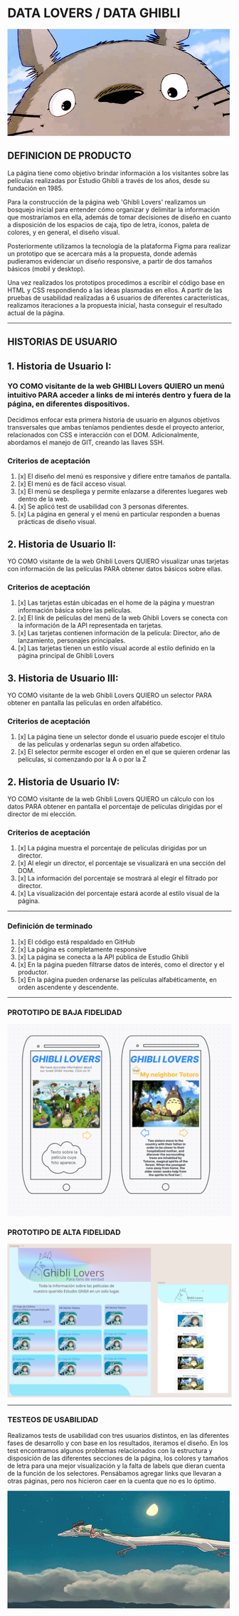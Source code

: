 # DATA LOVERS / DATA GHIBLI
![ghibli](src/imagenes/totoro.gif)

## DEFINICION DE PRODUCTO
La página tiene como objetivo brindar información a los visitantes sobre las películas realizadas por Estudio Ghibli a través de los años, desde su fundación en 1985.

Para la construcción de la página web 'Ghibli Lovers' realizamos un bosquejo inicial para entender cómo organizar y delimitar la información que mostraríamos en ella, además de tomar decisiones de diseño en cuanto a disposición de los espacios de caja, tipo de letra, íconos, paleta de colores, y en general, el diseño visual.

Posteriormente utilizamos la tecnología de la plataforma Figma para realizar un prototipo que se acercara más a la propuesta, donde además pudieramos evidenciar un diseño responsive, a partir de dos tamaños básicos (mobil y desktop).

Una vez realizados los prototipos procedimos a escribir el código base en HTML y CSS respondiendo a las ideas plasmadas en ellos. A partir de las pruebas de usabilidad realizadas a 6 usuarios de diferentes características, realizamos iteraciones a la propuesta inicial, hasta conseguir el resultado actual de la página.

***

## HISTORIAS DE USUARIO

## 1. Historia de Usuario I:
### YO COMO visitante de la web GHIBLI Lovers QUIERO un menú intuitivo PARA acceder a links de mi interés dentro y fuera de la página, en diferentes dispositivos.

Decidimos enfocar esta primera historia de usuario en algunos objetivos transversales que ambas teníamos pendientes desde el proyecto anterior, relacionados con CSS e interacción con el DOM. Adicionalmente, abordamos el manejo de GIT, creando las llaves SSH.

### Criterios de aceptación
1. [x] El diseño del menú es responsive y difiere entre tamaños de pantalla.
2. [x] El menú es de fácil acceso visual.
3. [x] El menú se despliega y permite enlazarse a diferentes luegares web dentro de la web.
4. [x] Se aplicó test de usabilidad con 3 personas diferentes.
5. [x] La página en general y el menú en particular responden a buenas prácticas de diseño visual.


## 2. Historia de Usuario II:
YO COMO visitante de la web Ghibli Lovers QUIERO visualizar unas tarjetas con información de las películas PARA obtener datos básicos sobre ellas.

### Criterios de aceptación
1. [x] Las tarjetas están ubicadas en el home de la página y muestran información básica sobre las películas.
2. [x] El link de películas del menú de la web Ghibli Lovers se conecta con la información de la API representada en tarjetas.
3. [x] Las tarjetas contienen información de la película: Director, año de lanzamiento, personajes principales.
4. [x] Las tarjetas tienen un estilo visual acorde al estilo definido en la página principal de Ghibli Lovers

## 3. Historia de Usuario III:
YO COMO visitante de la web Ghibli Lovers QUIERO un selector PARA obtener en pantalla las películas en orden alfabético.

### Criterios de aceptación
1. [x] La página tiene un selector donde el usuario puede escojer el titulo de las peliculas y ordenarlas segun su orden alfabetico.
2. [x] El selector permite escoger el orden en el que se quieren ordenar las películas, si comenzando por la A o por la Z

## 2. Historia de Usuario IV:
YO COMO visitante de la web Ghibli Lovers QUIERO un cálculo con los datos PARA obtener en pantalla el porcentaje de películas dirigidas por el director de mi elección.

### Criterios de aceptación
1. [x] La página muestra el porcentaje de películas dirigidas por un director.
2. [x] Al elegir un director, el porcentaje se visualizará en una sección del DOM.
3. [x] La información del porcentaje se mostrará al elegir el filtrado por director.
4. [x] La visualización del porcentaje estará acorde al estilo visual de la página.
 
***

### Definición de terminado
1. [x] El código está respaldado en GitHub
2. [x] La página es completamente responsive
3. [x] La página se conecta a la API pública de Estudio Ghibli
4. [x] En la página pueden filtrarse datos de interés, como el director y el productor.
5. [x] En la página pueden ordenarse las películas alfabéticamente, en orden ascendente y descendente.

***

### PROTOTIPO DE BAJA FIDELIDAD

![bajaInicial](src/imagenes/baja1.png)

### PROTOTIPO DE ALTA FIDELIDAD

![altaInicial](src/imagenes/alta.bmp)

***

### TESTEOS DE USABILIDAD
Realizamos tests de usabilidad con tres usuarios distintos, en las diferentes fases de desarrollo y con base en los resultados, iteramos el diseño. En los test encontramos algunos problemas relacionados con la estructura y disposición de las diferentes secciones de la página, los colores y tamaños de letra para una mejor visualización y la falta de labels que dieran cuenta de la función de los selectores. Pensábamos agregar links que llevaran a otras páginas, pero nos hicieron caer en la cuenta que no es lo óptimo.

![chihiro](src/imagenes/chihirobanner.gif)

